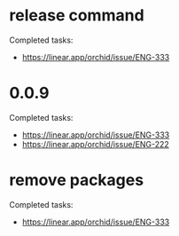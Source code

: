 # release command

Completed tasks:
- https://linear.app/orchid/issue/ENG-333

# 0.0.9

Completed tasks:
- https://linear.app/orchid/issue/ENG-333
- https://linear.app/orchid/issue/ENG-222

# remove packages

Completed tasks:
- https://linear.app/orchid/issue/ENG-333

